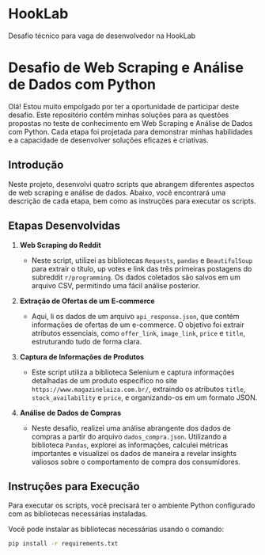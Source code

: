 # HookLab
Desafio técnico para vaga de desenvolvedor na HookLab

# Desafio de Web Scraping e Análise de Dados com Python

Olá! Estou muito empolgado por ter a oportunidade de participar deste desafio. Este repositório contém minhas soluções para as questões propostas no teste de conhecimento em Web Scraping e Análise de Dados com Python. Cada etapa foi projetada para demonstrar minhas habilidades e a capacidade de desenvolver soluções eficazes e criativas.

## Introdução

Neste projeto, desenvolvi quatro scripts que abrangem diferentes aspectos de web scraping e análise de dados. Abaixo, você encontrará uma descrição de cada etapa, bem como as instruções para executar os scripts.

## Etapas Desenvolvidas

1. **Web Scraping do Reddit**
   - Neste script, utilizei as bibliotecas `Requests`, `pandas` e `BeautifulSoup` para extrair o título, up votes e link das três primeiras postagens do subreddit `r/programming`. Os dados coletados são salvos em um arquivo CSV, permitindo uma fácil análise posterior.

2. **Extração de Ofertas de um E-commerce**
   - Aqui, li os dados de um arquivo `api_response.json`, que contém informações de ofertas de um e-commerce. O objetivo foi extrair atributos essenciais, como `offer_link`, `image_link`, `price` e `title`, estruturando tudo de forma clara.

3. **Captura de Informações de Produtos**
   - Este script utiliza a biblioteca Selenium e captura informações detalhadas de um produto específico no site `https://www.magazineluiza.com.br/`, extraindo os atributos `title`, `stock_availability` e `price`, e organizando-os em um formato JSON.

4. **Análise de Dados de Compras**
   - Neste desafio, realizei uma análise abrangente dos dados de compras a partir do arquivo `dados_compra.json`. Utilizando a biblioteca `Pandas`, explorei as informações, calculei métricas importantes e visualizei os dados de maneira a revelar insights valiosos sobre o comportamento de compra dos consumidores.

## Instruções para Execução

Para executar os scripts, você precisará ter o ambiente Python configurado com as bibliotecas necessárias instaladas. 

Você pode instalar as bibliotecas necessárias usando o comando:

```bash
pip install -r requirements.txt
